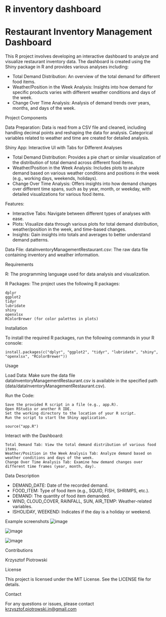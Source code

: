 # R inventory dashboard


# Restaurant Inventory Management Dashboard

This R project involves developing an interactive dashboard to analyze and visualize restaurant inventory data. The dashboard is created using the Shiny package in R and provides various analyses including:

-	Total Demand Distribution: An overview of the total demand for different food items.
-	Weather/Position in the Week Analysis: Insights into how demand for specific products varies with different weather conditions and days of the week.
-	Change Over Time Analysis: Analysis of demand trends over years, months, and days of the week.
  
Project Components

Data Preparation:
 Data is read from a CSV file and cleaned, including handling decimal points and reshaping the data for analysis.
Categorical variables related to weather and time are created for detailed analysis.

Shiny App:
  Interactive UI with Tabs for Different Analyses
  - Total Demand Distribution: Provides a pie chart or similar visualization of the distribution of total demand across different food items.
  - Weather/Position in the Week Analysis: Includes plots to analyze demand based on various weather conditions and positions in the week (e.g., working days, weekends,          holidays).
  - Change Over Time Analysis: Offers insights into how demand changes over different time spans, such as by year, month, or weekday, with detailed visualizations for            various food items.
    
  Features:
  
  - Interactive Tabs: Navigate between different types of analyses with ease.
  - Plots: Visualize data through various plots for total demand distribution, weather/position in the week, and time-based changes.
  - Insights: Gain insights into totals and averages to better understand demand patterns.
    
Data File:
    dataInventoryManagementRestaurant.csv: The raw data file containing inventory and weather information.
    
Requirements

R: The programming language used for data analysis and visualization.

R Packages: The project uses the following R packages:

    dplyr
    ggplot2
    tidyr
    lubridate
    shiny
    openxlsx
    RColorBrewer (for color palettes in plots)
    
Installation

To install the required R packages, run the following commands in your R console:

`install.packages(c("dplyr", "ggplot2", "tidyr", "lubridate", "shiny", "openxlsx", "RColorBrewer"))`

Usage

Load Data: Make sure the data file dataInventoryManagementRestaurant.csv is available in the specified path (data/dataInventoryManagementRestaurant.csv).

Run the Code:

    Save the provided R script in a file (e.g., app.R).
    Open RStudio or another R IDE.
    Set the working directory to the location of your R script.
    Run the script to start the Shiny application.
    
`source("app.R")`

Interact with the Dashboard:

    Total Demand Tab: View the total demand distribution of various food items.
    Weather/Position in the Week Analysis Tab: Analyze demand based on weather conditions and days of the week.
    Change Over Time Analysis Tab: Examine how demand changes over different time frames (year, month, day).

Data Description

- DEMAND_DATE: Date of the recorded demand.
- FOOD_ITEM: Type of food item (e.g., SQUID, FISH, SHRIMPS, etc.).
- DEMAND: The quantity of food item demanded.
- WIND, CLOUD_COVER, RAINFALL, SUN, AIR_TEMP: Weather-related variables.
- ISHOLIDAY, WEEKEND: Indicates if the day is a holiday or weekend.

Example screenshots
![image](https://github.com/user-attachments/assets/cd6555cc-6c0a-4930-b0d4-67d13ac3eb8f)


![image](https://github.com/user-attachments/assets/3476d423-c32e-4cd0-b914-32ea8a637aa5)

![image](https://github.com/user-attachments/assets/ee8ba80e-a40e-4793-a41b-099d5fce61bd)
  
Contributions

Krzysztof Piotrowski

License

This project is licensed under the MIT License. See the LICENSE file for details.

Contact

For any questions or issues, please contact krzysztof.piotrowski.in@gmail.com

